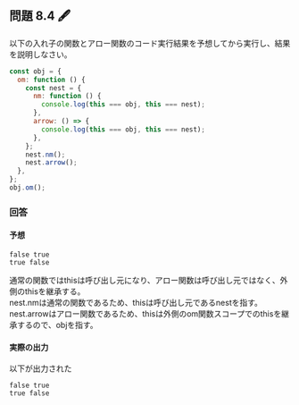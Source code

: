 ## 問題 8.4 🖋️

以下の入れ子の関数とアロー関数のコード実行結果を予想してから実行し、結果を説明しなさい。

```js
const obj = {
  om: function () {
    const nest = {
      nm: function () {
        console.log(this === obj, this === nest);
      },
      arrow: () => {
        console.log(this === obj, this === nest);
      },
    };
    nest.nm();
    nest.arrow();
  },
};
obj.om();
```

### 回答

#### 予想

```
false true
true false
```

通常の関数ではthisは呼び出し元になり、アロー関数は呼び出し元ではなく、外側のthisを継承する。  
nest.nmは通常の関数であるため、thisは呼び出し元であるnestを指す。  
nest.arrowはアロー関数であるため、thisは外側のom関数スコープでのthisを継承するので、objを指す。

#### 実際の出力

以下が出力された

```
false true
true false
```
